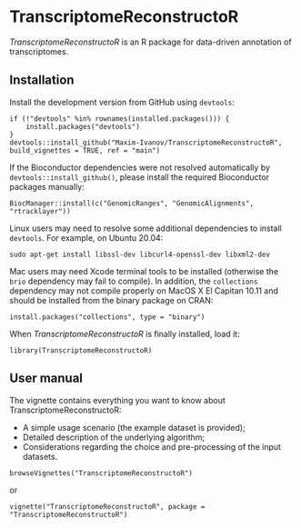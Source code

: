 # TranscriptomeReconstructoR

*TranscriptomeReconstructoR* is an R package for data-driven annotation of transcriptomes.

## Installation

Install the development version from GitHub using `devtools`:

```{r, eval = FALSE}
if (!"devtools" %in% rownames(installed.packages())) {
    install.packages("devtools")
}
devtools::install_github("Maxim-Ivanov/TranscriptomeReconstructoR", build_vignettes = TRUE, ref = "main")
```
If the Bioconductor dependencies were not resolved automatically by `devtools::install_github()`, please install the required Bioconductor packages manually:

```{r, eval = FALSE}
BiocManager::install(c("GenomicRanges", "GenomicAlignments", "rtracklayer"))
```
Linux users may need to resolve some additional dependencies to install `devtools`. For example, on Ubuntu 20.04:

```{bash, eval = FALSE}
sudo apt-get install libssl-dev libcurl4-openssl-dev libxml2-dev
```
Mac users may need Xcode terminal tools to be installed (otherwise the `brio` dependency may fail to compile). In addition, the `collections` dependency may not compile properly on MacOS X El Capitan 10.11 and should be installed from the binary package on CRAN:

```{r, eval = FALSE}
install.packages("collections", type = "binary")
```

When *TranscriptomeReconstructoR* is finally installed, load it:

```{r, eval = FALSE}
library(TranscriptomeReconstructoR)
```

## User manual

The vignette contains everything you want to know about TranscriptomeReconstructoR:

* A simple usage scenario (the example dataset is provided);
* Detailed description of the underlying algorithm;
* Considerations regarding the choice and pre-processing of the input datasets.

```{r, eval = FALSE}
browseVignettes("TranscriptomeReconstructoR")
```
or

```{r, eval = FALSE}
vignette("TranscriptomeReconstructoR", package = "TranscriptomeReconstructoR")
```
